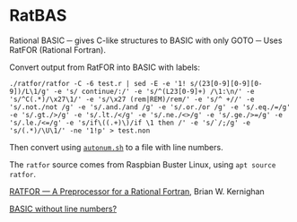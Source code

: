 # RatBAS
Rational BASIC ─ gives C-like structures to BASIC with only GOTO ─ Uses RatFOR (Rational Fortran).

Convert output from RatFOR into BASIC with labels:
```
./ratfor/ratfor -C -6 test.r | sed -E -e '1! s/(23[0-9][0-9][0-9])/L\1/g' -e 's/ continue/:/' -e 's/^(L23[0-9]+) /\1:\n/' -e 's/^C(.*)/\x27\1/' -e 's/\x27 (rem|REM)/rem/' -e 's/^ +//' -e 's/.not./not /g' -e 's/.and./and /g' -e 's/.or./or /g' -e 's/.eq./=/g' -e 's/.gt./>/g' -e 's/.lt./</g' -e 's/.ne./<>/g' -e 's/.ge./>=/g' -e 's/.le./<=/g' -e 's/if\((.+)\)/if \1 then /' -e 's/`/;/g' -e 's/(.*)/\U\1/' -ne '1!p' > test.non
```
Then convert using [`autonum.sh`](https://murray2.com/threads/basic-without-line-numbers.406/) to a file with line numbers.

The `ratfor` source comes from Raspbian Buster Linux, using `apt source ratfor`.

[RATFOR — A Preprocessor for a Rational Fortran](https://wolfram.schneider.org/bsd/7thEdManVol2/ratfor/ratfor.pdf), Brian W. Kernighan

[BASIC without line numbers?](https://murray2.com/threads/basic-without-line-numbers.406/)
